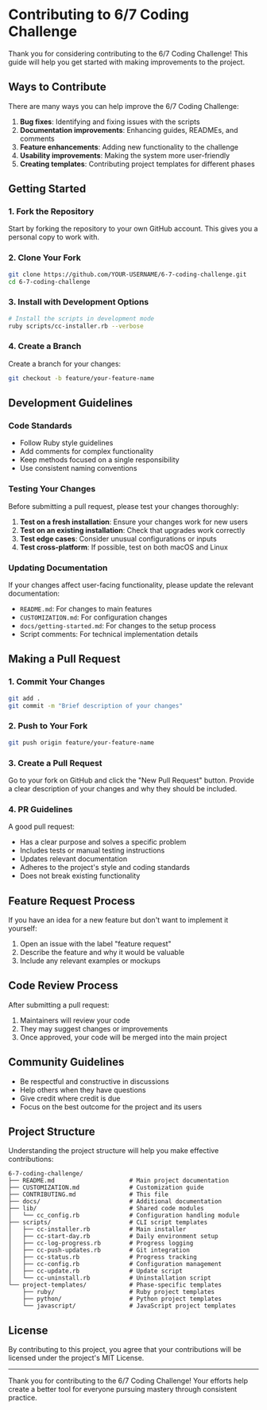 # Contributing to 6/7 Coding Challenge

Thank you for considering contributing to the 6/7 Coding Challenge! This guide will help you get started with making improvements to the project.

## Ways to Contribute

There are many ways you can help improve the 6/7 Coding Challenge:

1. **Bug fixes**: Identifying and fixing issues with the scripts
2. **Documentation improvements**: Enhancing guides, READMEs, and comments
3. **Feature enhancements**: Adding new functionality to the challenge
4. **Usability improvements**: Making the system more user-friendly
5. **Creating templates**: Contributing project templates for different phases

## Getting Started

### 1. Fork the Repository

Start by forking the repository to your own GitHub account. This gives you a personal copy to work with.

### 2. Clone Your Fork

```bash
git clone https://github.com/YOUR-USERNAME/6-7-coding-challenge.git
cd 6-7-coding-challenge
```

### 3. Install with Development Options

```bash
# Install the scripts in development mode
ruby scripts/cc-installer.rb --verbose
```

### 4. Create a Branch

Create a branch for your changes:

```bash
git checkout -b feature/your-feature-name
```

## Development Guidelines

### Code Standards

- Follow Ruby style guidelines
- Add comments for complex functionality
- Keep methods focused on a single responsibility
- Use consistent naming conventions

### Testing Your Changes

Before submitting a pull request, please test your changes thoroughly:

1. **Test on a fresh installation**: Ensure your changes work for new users
2. **Test on an existing installation**: Check that upgrades work correctly
3. **Test edge cases**: Consider unusual configurations or inputs
4. **Test cross-platform**: If possible, test on both macOS and Linux

### Updating Documentation

If your changes affect user-facing functionality, please update the relevant documentation:

- `README.md`: For changes to main features
- `CUSTOMIZATION.md`: For configuration changes
- `docs/getting-started.md`: For changes to the setup process
- Script comments: For technical implementation details

## Making a Pull Request

### 1. Commit Your Changes

```bash
git add .
git commit -m "Brief description of your changes"
```

### 2. Push to Your Fork

```bash
git push origin feature/your-feature-name
```

### 3. Create a Pull Request

Go to your fork on GitHub and click the "New Pull Request" button. Provide a clear description of your changes and why they should be included.

### 4. PR Guidelines

A good pull request:

- Has a clear purpose and solves a specific problem
- Includes tests or manual testing instructions
- Updates relevant documentation
- Adheres to the project's style and coding standards
- Does not break existing functionality

## Feature Request Process

If you have an idea for a new feature but don't want to implement it yourself:

1. Open an issue with the label "feature request"
2. Describe the feature and why it would be valuable
3. Include any relevant examples or mockups

## Code Review Process

After submitting a pull request:

1. Maintainers will review your code
2. They may suggest changes or improvements
3. Once approved, your code will be merged into the main project

## Community Guidelines

- Be respectful and constructive in discussions
- Help others when they have questions
- Give credit where credit is due
- Focus on the best outcome for the project and its users

## Project Structure

Understanding the project structure will help you make effective contributions:

```
6-7-coding-challenge/
├── README.md                     # Main project documentation
├── CUSTOMIZATION.md              # Customization guide
├── CONTRIBUTING.md               # This file
├── docs/                         # Additional documentation
├── lib/                          # Shared code modules
│   └── cc_config.rb              # Configuration handling module
├── scripts/                      # CLI script templates
│   ├── cc-installer.rb           # Main installer
│   ├── cc-start-day.rb           # Daily environment setup
│   ├── cc-log-progress.rb        # Progress logging
│   ├── cc-push-updates.rb        # Git integration
│   ├── cc-status.rb              # Progress tracking
│   ├── cc-config.rb              # Configuration management
│   ├── cc-update.rb              # Update script
│   └── cc-uninstall.rb           # Uninstallation script
└── project-templates/            # Phase-specific templates
    ├── ruby/                     # Ruby project templates
    ├── python/                   # Python project templates
    └── javascript/               # JavaScript project templates
```

## License

By contributing to this project, you agree that your contributions will be licensed under the project's MIT License.

---

Thank you for contributing to the 6/7 Coding Challenge! Your efforts help create a better tool for everyone pursuing mastery through consistent practice.